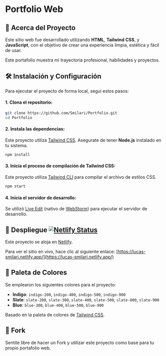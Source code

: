 # Portfolio Web

## 📖 Acerca del Proyecto

Este sitio web fue desarrollado utilizando **HTML**, **Tailwind CSS**, y **JavaScript**, con el objetivo de crear una experiencia
limpia, estética y fácil de usar. 

Este portafolio muestra mi trayectoria profesional, habilidades y proyectos.

## 🛠 Instalación y Configuración

Para ejecutar el proyecto de forma local, seguí estos pasos:

#### 1. Clona el repositorio:

```bash
git clone https://github.com/Smilari/Portfolio.git
cd Portfolio
```

#### 2. Instala las dependencias:

Este proyecto utiliza [Tailwind CSS](https://tailwindcss.com/). Asegurate de tener
**Node.js** instalado en tu sistema.

```bash
npm install
```

#### 3. Inicia el proceso de compilación de Tailwind CSS:

Este proyecto utiliza [Tailwind CLI](https://tailwindcss.com/docs/installation#using-tailwind-cli) para compilar el
archivo de
estilos CSS.

```bash
npm start
```

#### 4. Inicia el servidor de desarrollo:

Se utilizó [Live Edit](https://www.jetbrains.com/help/webstorm/live-editing.html) (nativo de [WebStorm](https://www.jetbrains.com/webstorm/)) para ejecutar el servidor de desarrollo.

## 🚀 Despliegue [![Netlify Status](https://api.netlify.com/api/v1/badges/a051c914-8538-4812-9c21-fa6f370e638c/deploy-status)](https://app.netlify.com/sites/lucas-smilari/deploys)

Este proyecto se aloja en [Netlify](https://lucas-smilari.netlify.app/).  

Para ver el sitio en vivo, hace clic al siguiente enlace: [https://lucas-smilari.netlify.app/](https://lucas-smilari.netlify.app/)

## 🎨 Paleta de Colores

Se emplearon los siguientes colores para el proyecto:

-   **Indigo**: `indigo-200`, `indigo-400`, `indigo-500`, `indigo-900`
-   **Slate**: `slate-200`, `slate-300`, `slate-400`, `slate-500`, `slate-800`, `slate-900`
-    **Blue**: `blue-300`, `blue-400`, `blue-500`, `blue-900`

Basado en la paleta de colores de [Tailwind CSS](https://tailwindcss.com/docs/customizing-colors#color-palette-reference).

## 🍴 Fork

Sentite libre de hacer un Fork y utilizar este proyecto como base para tu propio portafolio web.